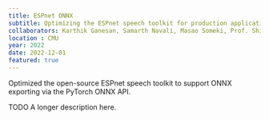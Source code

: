 ```yaml
---
title: ESPnet ONNX
subtitle: Optimizing the ESPnet speech toolkit for production applications
collaborators: Karthik Ganesan, Samarth Navali, Masao Someki, Prof. Shinji Watanabe
location : CMU
year: 2022
date: 2022-12-01
featured: true
---
```


Optimized the open-source ESPnet speech toolkit to support ONNX exporting via the PyTorch ONNX API.

TODO A longer description here. 